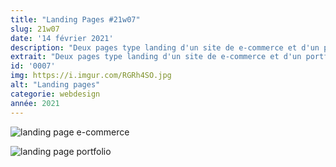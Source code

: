 ```yaml
---
title: "Landing Pages #21w07"
slug: 21w07
date: '14 février 2021'
description: "Deux pages type landing d'un site de e-commerce et d'un portfolio."
extrait: "Deux pages type landing d'un site de e-commerce et d'un portfolio."
id: '0007'
img: https://i.imgur.com/RGRh4SO.jpg
alt: "Landing pages"
categorie: webdesign
année: 2021
---
```


![landing page e-commerce](https://i.imgur.com/tLgjqd5.jpg)

<div class="sep-50"></div>

![landing page portfolio](https://i.imgur.com/LK1tLOE.jpg)
